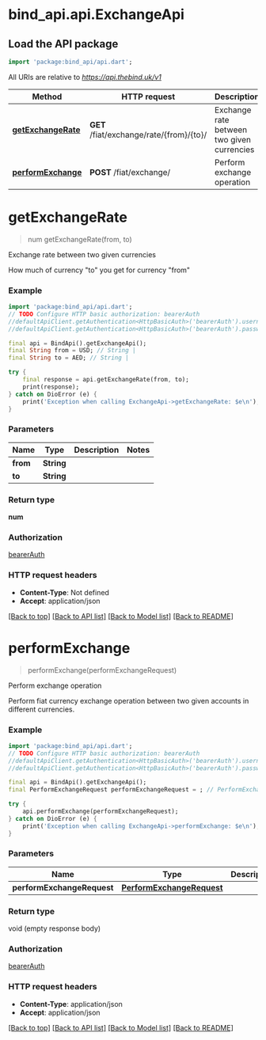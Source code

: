 # bind_api.api.ExchangeApi

## Load the API package
```dart
import 'package:bind_api/api.dart';
```

All URIs are relative to *https://api.thebind.uk/v1*

Method | HTTP request | Description
------------- | ------------- | -------------
[**getExchangeRate**](ExchangeApi.md#getexchangerate) | **GET** /fiat/exchange/rate/{from}/{to}/ | Exchange rate between two given currencies
[**performExchange**](ExchangeApi.md#performexchange) | **POST** /fiat/exchange/ | Perform exchange operation


# **getExchangeRate**
> num getExchangeRate(from, to)

Exchange rate between two given currencies

How much of currency \"to\" you get for currency \"from\"

### Example
```dart
import 'package:bind_api/api.dart';
// TODO Configure HTTP basic authorization: bearerAuth
//defaultApiClient.getAuthentication<HttpBasicAuth>('bearerAuth').username = 'YOUR_USERNAME'
//defaultApiClient.getAuthentication<HttpBasicAuth>('bearerAuth').password = 'YOUR_PASSWORD';

final api = BindApi().getExchangeApi();
final String from = USD; // String | 
final String to = AED; // String | 

try {
    final response = api.getExchangeRate(from, to);
    print(response);
} catch on DioError (e) {
    print('Exception when calling ExchangeApi->getExchangeRate: $e\n');
}
```

### Parameters

Name | Type | Description  | Notes
------------- | ------------- | ------------- | -------------
 **from** | **String**|  | 
 **to** | **String**|  | 

### Return type

**num**

### Authorization

[bearerAuth](../README.md#bearerAuth)

### HTTP request headers

 - **Content-Type**: Not defined
 - **Accept**: application/json

[[Back to top]](#) [[Back to API list]](../README.md#documentation-for-api-endpoints) [[Back to Model list]](../README.md#documentation-for-models) [[Back to README]](../README.md)

# **performExchange**
> performExchange(performExchangeRequest)

Perform exchange operation

Perform fiat currency exchange operation between two given accounts in different currencies.

### Example
```dart
import 'package:bind_api/api.dart';
// TODO Configure HTTP basic authorization: bearerAuth
//defaultApiClient.getAuthentication<HttpBasicAuth>('bearerAuth').username = 'YOUR_USERNAME'
//defaultApiClient.getAuthentication<HttpBasicAuth>('bearerAuth').password = 'YOUR_PASSWORD';

final api = BindApi().getExchangeApi();
final PerformExchangeRequest performExchangeRequest = ; // PerformExchangeRequest | 

try {
    api.performExchange(performExchangeRequest);
} catch on DioError (e) {
    print('Exception when calling ExchangeApi->performExchange: $e\n');
}
```

### Parameters

Name | Type | Description  | Notes
------------- | ------------- | ------------- | -------------
 **performExchangeRequest** | [**PerformExchangeRequest**](PerformExchangeRequest.md)|  | [optional] 

### Return type

void (empty response body)

### Authorization

[bearerAuth](../README.md#bearerAuth)

### HTTP request headers

 - **Content-Type**: application/json
 - **Accept**: application/json

[[Back to top]](#) [[Back to API list]](../README.md#documentation-for-api-endpoints) [[Back to Model list]](../README.md#documentation-for-models) [[Back to README]](../README.md)

